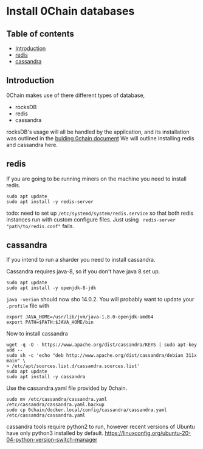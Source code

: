 # Install 0Chain databases

## Table of contents

- [Introduction](#introduction)
- [redis](#redis)
- [cassandra](#cassandra)

## Introduction

0Chain makes use of there different types of database,
- rocksDB
- redis
- cassandra

rocksDB's usage will all be handled by the application, and
its installation was outlined in the 
[bulding 0chain document](https://github.com/0chain/0chain/blob/debug_builds/local/build_0chain.md#install-rocksdb)
We will outline installing redis and cassandra here.

## redis

If you are going to be running miners on the machine you need to install redis.
```shell
sudo apt update
sudo apt install -y redis-server
```
todo: need to set up `/etc/systemd/system/redis.service` so that
both redis instances run with custom configure files. Just using
` redis-server "path/to/redis.conf"` fails.

## cassandra

If you intend to run a sharder you need to install cassandra. 

Cassandra requires java-8, so if you don't have java 8 set up. 
```shell
sudo apt update
sudo apt install -y openjdk-8-jdk
```
`java -verion` should now sho 14.0.2. 
You will probably want to update your `.profile` file with
```shell
export JAVA_HOME=/usr/lib/jvm/java-1.8.0-openjdk-amd64
export PATH=$PATH:$JAVA_HOME/bin
```
Now to install cassandra
```shell
wget -q -O - https://www.apache.org/dist/cassandra/KEYS | sudo apt-key add --
sudo sh -c 'echo "deb http://www.apache.org/dist/cassandra/debian 311x main" \
> /etc/apt/sources.list.d/cassandra.sources.list'
sudo apt update
sudo apt install -y cassandra
```
Use the cassandra.yaml file provided by 0chain.
```shell
sudo mv /etc/cassandra/cassandra.yaml /etc/cassandra/cassandra.yaml.backup
sudo cp 0chain/docker.local/config/cassandra/cassandra.yaml /etc/cassandra/cassandra.yaml
```
cassandra tools require python2 to run, however recent versions of Ubuntu have only python3 
installed by default. https://linuxconfig.org/ubuntu-20-04-python-version-switch-manager
